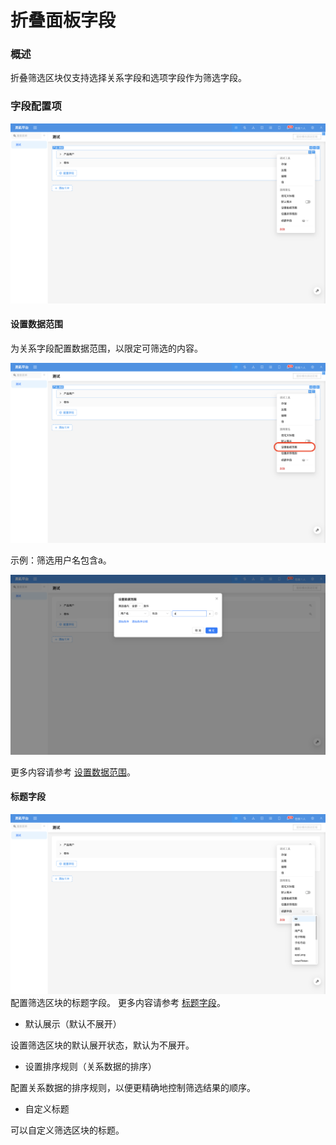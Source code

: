 # 折叠面板字段

### 概述

折叠筛选区块仅支持选择关系字段和选项字段作为筛选字段。

### 字段配置项

![](../../../../../../public/filter-collapse-item1.png)

#### 设置数据范围
为关系字段配置数据范围，以限定可筛选的内容。

![](../../../../../../public/filter-collapse-item2.png)

示例：筛选用户名包含a。

![](../../../../../../public/filter-collapse-item3.png)

更多内容请参考 [设置数据范围](../field-settings/data-scope.md)。

#### 标题字段

![](../../../../../../public/filter-collapse-item4.png)
配置筛选区块的标题字段。
更多内容请参考 [标题字段](../field-settings/title-field.md)。

- 默认展示（默认不展开）

设置筛选区块的默认展开状态，默认为不展开。

- 设置排序规则（关系数据的排序）

配置关系数据的排序规则，以便更精确地控制筛选结果的顺序。

- 自定义标题

可以自定义筛选区块的标题。